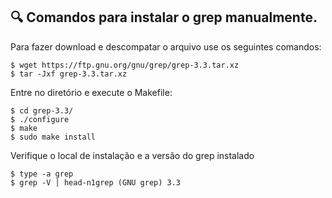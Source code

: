 ## :mag: Comandos para instalar o grep manualmente.

Para fazer download e descompatar o arquivo use os seguintes comandos:
```
$ wget https://ftp.gnu.org/gnu/grep/grep-3.3.tar.xz
$ tar -Jxf grep-3.3.tar.xz
```
Entre no diretório e execute o Makefile:
```
$ cd grep-3.3/
$ ./configure
$ make
$ sudo make install
```
Verifique o local de instalação e a versão do grep instalado
```
$ type -a grep
$ grep -V | head-n1grep (GNU grep) 3.3
``` 

